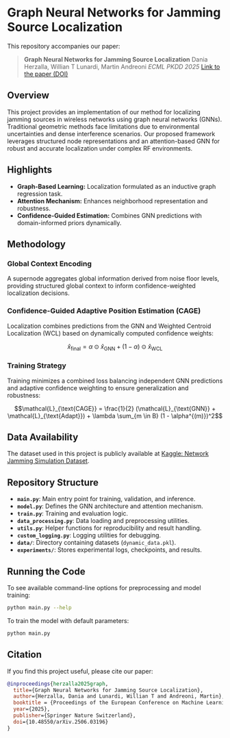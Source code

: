# Graph Neural Networks for Jamming Source Localization

This repository accompanies our paper:

> **Graph Neural Networks for Jamming Source Localization**
> Dania Herzalla, Willian T Lunardi, Martin Andreoni
> *ECML PKDD 2025*
> [Link to the paper (DOI)](https://arxiv.org/abs/2506.03196)

## Overview

This project provides an implementation of our method for localizing jamming sources in wireless networks using graph neural networks (GNNs). Traditional geometric methods face limitations due to environmental uncertainties and dense interference scenarios. Our proposed framework leverages structured node representations and an attention-based GNN for robust and accurate localization under complex RF environments.

## Highlights

* **Graph-Based Learning:** Localization formulated as an inductive graph regression task.
* **Attention Mechanism:** Enhances neighborhood representation and robustness.
* **Confidence-Guided Estimation:** Combines GNN predictions with domain-informed priors dynamically.

## Methodology

### Global Context Encoding

A supernode aggregates global information derived from noise floor levels, providing structured global context to inform confidence-weighted localization decisions.

### Confidence-Guided Adaptive Position Estimation (CAGE)

Localization combines predictions from the GNN and Weighted Centroid Localization (WCL) based on dynamically computed confidence weights:

```math
\hat{x}_{\text{final}} = \alpha \odot \hat{x}_{\text{GNN}} + (1 - \alpha) \odot \hat{x}_{\text{WCL}}
```

### Training Strategy

Training minimizes a combined loss balancing independent GNN predictions and adaptive confidence weighting to ensure generalization and robustness:

```math
\mathcal{L}_{\text{CAGE}} = \frac{1}{2} (\mathcal{L}_{\text{GNN}} + \mathcal{L}_{\text{Adapt}}) + \lambda \sum_{m \in B} (1 - \alpha^{(m)})^2
```


## Data Availability

The dataset used in this project is publicly available at [Kaggle: Network Jamming Simulation Dataset](https://www.kaggle.com/datasets/daniaherzalla/network-jamming-simulation-dataset).

## Repository Structure

* **`main.py`**: Main entry point for training, validation, and inference.
* **`model.py`**: Defines the GNN architecture and attention mechanism.
* **`train.py`**: Training and evaluation logic.
* **`data_processing.py`**: Data loading and preprocessing utilities.
* **`utils.py`**: Helper functions for reproducibility and result handling.
* **`custom_logging.py`**: Logging utilities for debugging.
* **`data/`**: Directory containing datasets (`dynamic_data.pkl`).
* **`experiments/`**: Stores experimental logs, checkpoints, and results.

## Running the Code

To see available command-line options for preprocessing and model training:

```bash
python main.py --help
```

To train the model with default parameters:

```bash
python main.py
```

## Citation

If you find this project useful, please cite our paper:

```bibtex
@inproceedings{herzalla2025graph,
  title={Graph Neural Networks for Jamming Source Localization},
  author={Herzalla, Dania and Lunardi, Willian T and Andreoni, Martin},
  booktitle = {Proceedings of the European Conference on Machine Learning and Knowledge Discovery in Databases (ECML PKDD)},
  year={2025},
  publisher={Springer Nature Switzerland},
  doi={10.48550/arXiv.2506.03196}
}
```
